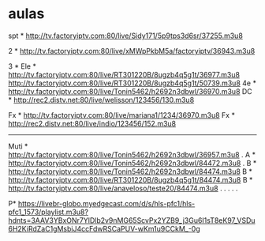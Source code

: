 # aulas
spt * http://tv.factoryiptv.com:80/live/Sidy171/5p9tps3d6sr/37255.m3u8

2 * http://tv.factoryiptv.com:80/live/xMWpPkbM5a/factoryiptv/36943.m3u8

3 * 
Ele * http://tv.factoryiptv.com:80/live/RT301220B/8ugzb4q5g1t/36977.m3u8
http://tv.factoryiptv.com:80/live/RT301220B/8ugzb4q5g1t/50739.m3u8
4e * http://tv.factoryiptv.com:80/live/Tonin5462/h2692n3dbwl/36970.m3u8
DC * http://rec2.distv.net:80/live/welisson/123456/130.m3u8

Fx * http://tv.factoryiptv.com:80/live/mariana1/1234/36970.m3u8
Fx * http://rec2.distv.net:80/live/indio/123456/152.m3u8

---------------------------------------------

Muti * http://tv.factoryiptv.com:80/live/Tonin5462/h2692n3dbwl/36957.m3u8
.
A * http://tv.factoryiptv.com:80/live/Tonin5462/h2692n3dbwl/84472.m3u8
.
B * http://tv.factoryiptv.com:80/live/Tonin5462/h2692n3dbwl/84474.m3u8 
B * http://tv.factoryiptv.com:80/live/RT301220B/8ugzb4q5g1t/84474.m3u8 
B * http://tv.factoryiptv.com:80/live/anaveloso/teste20/84474.m3u8
.
.
.
.
.

P* https://livebr-globo.myedgecast.com/d/s/hls-pfc1/hls-pfc1_1573/playlist.m3u8?hdnts=3AAV3YBxONr7YlDlb2v9nMG65ScvPx2YZB9_j3Gu6I1sT8eK97_VSDu6H2KiRdZaC1gMsbiJ4ccFdwRSCaPUV-wKm1u9CCkM_-0g
